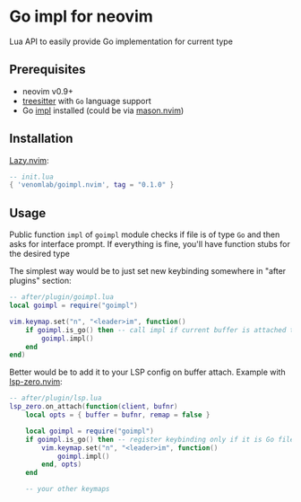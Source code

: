 # Go impl for neovim

Lua API to easily provide Go implementation for current type

## Prerequisites

- neovim v0.9+
- [treesitter](https://github.com/nvim-treesitter/nvim-treesitter) with `Go` language support
- Go [impl](https://pkg.go.dev/github.com/josharian/impl) installed (could be via [mason.nvim](https://github.com/williamboman/mason.nvim))

## Installation

[Lazy.nvim](https://github.com/folke/lazy.nvim):

```lua
-- init.lua
{ 'venomlab/goimpl.nvim', tag = "0.1.0" }

```

## Usage

Public function `impl` of `goimpl` module checks if file is of type `Go` and then asks for interface prompt.
If everything is fine, you'll have function stubs for the desired type

The simplest way would be to just set new keybinding somewhere in "after plugins" section:

```lua
-- after/plugin/goimpl.lua
local goimpl = require("goimpl")

vim.keymap.set("n", "<leader>im", function()
    if goimpl.is_go() then -- call impl if current buffer is attached to Go file
        goimpl.impl()
    end
end)
```

Better would be to add it to your LSP config on buffer attach.
Example with [lsp-zero.nvim](https://github.com/VonHeikemen/lsp-zero.nvim):

```lua
-- after/plugin/lsp.lua
lsp_zero.on_attach(function(client, bufnr)
    local opts = { buffer = bufnr, remap = false }

    local goimpl = require("goimpl")
    if goimpl.is_go() then -- register keybinding only if it is Go file
        vim.keymap.set("n", "<leader>im", function()
            goimpl.impl()
        end, opts)
    end

    -- your other keymaps

```
